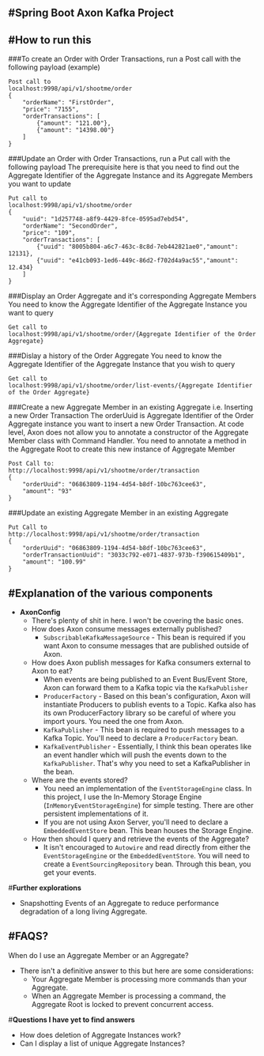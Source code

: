 #**Spring Boot Axon Kafka Project**
---


#**How to run this**
---

###To create an Order with Order Transactions, run a Post call with the following payload (example)
```
Post call to   
localhost:9998/api/v1/shootme/order
{
	"orderName": "FirstOrder",
    "price": "7155",
    "orderTransactions": [
        {"amount": "121.00"},
        {"amount": "14398.00"}
    ]
}
```

###Update an Order with Order Transactions, run a Put call with the following payload
The prerequisite here is that you need to find out the Aggregate Identifier of the Aggregate Instance and its Aggregate Members you want to update
```
Put call to   
localhost:9998/api/v1/shootme/order
{
    "uuid": "1d257748-a8f9-4429-8fce-0595ad7ebd54",
	"orderName": "SecondOrder",
    "price": "109",
    "orderTransactions": [
        {"uuid": "8005b804-a6c7-463c-8c8d-7eb442821ae0","amount": 12131},
        {"uuid": "e41cb093-1ed6-449c-86d2-f702d4a9ac55","amount": 12.434}
    ]
}
```

###Display an Order Aggregate and it's corresponding Aggregate Members
You need to know the Aggregate Identifier of the Aggregate Instance you want to query
```
Get call to   
localhost:9998/api/v1/shootme/order/{Aggregate Identifier of the Order Aggregate}
```

###Dislay a history of the Order Aggregate
You need to know the Aggregate Identifier of the Aggregate Instance that you wish to query
```
Get call to   
localhost:9998/api/v1/shootme/order/list-events/{Aggregate Identifier of the Order Aggregate}
```

###Create a new Aggregate Member in an existing Aggregate
i.e. Inserting a new Order Transaction
The orderUuid is Aggregate Identifier of the Order Aggregate instance you want to insert a new Order Transaction.
At code level, Axon does not allow you to annotate a constructor of the Aggregate Member class with Command Handler.
You need to annotate a method in the Aggregate Root to create this new instance of Aggregate Member 
```
Post Call to:   
http://localhost:9998/api/v1/shootme/order/transaction
{
    "orderUuid": "06863809-1194-4d54-b8df-10bc763cee63",
    "amount": "93"
}
```

###Update an existing Aggregate Member in an existing Aggregate
```
Put Call to   
http://localhost:9998/api/v1/shootme/order/transaction
{
    "orderUuid": "06863809-1194-4d54-b8df-10bc763cee63",
    "orderTransactionUuid": "3033c792-e071-4837-973b-f390615409b1",
	"amount": "100.99"
}
```

#**Explanation of the various components**
---
* **AxonConfig** 
    - There's plenty of shit in here. I won't be covering the basic ones.
    * How does Axon consume messages externally published?
        * ```SubscribableKafkaMessageSource``` - This bean is required if you want Axon to consume messages that are published outside of Axon.
    * How does Axon publish messages for Kafka consumers external to Axon to eat?
        * When events are being published to an Event Bus/Event Store, Axon can forward them to a Kafka topic via the ```KafkaPublisher```
        * ```ProducerFactory``` - Based on this bean's configuration, Axon will instantiate Producers to publish events to a Topic. Kafka also has its own ProducerFactory library so be careful of where you import yours. You need the one from Axon.
        * ```KafkaPublisher``` - This bean is required to push messages to a Kafka Topic. You'll need to declare a ```ProducerFactory``` bean.
        * ```KafkaEventPublisher``` - Essentially, I think this bean operates like an event handler which will push the events down to the ```KafkaPublisher```. That's why you need to set a KafkaPublisher in the bean.
    * Where are the events stored?
        * You need an implementation of the ```EventStorageEngine``` class. In this project, I use the In-Memory Storage Engine (```InMemoryEventStorageEngine```) for simple testing. There are other persistent implementations of it.
        * If you are not using Axon Server, you'll need to declare a ```EmbeddedEventStore``` bean. This bean houses the Storage Engine. 
    * How then should I query and retrieve the events of the Aggregate?
        * It isn't encouraged to ```Autowire``` and read directly from either the ```EventStorageEngine``` or the ```EmbeddedEventStore```. You will need to create a ```EventSourcingRepository``` bean. Through this bean, you get your events.
        
#**Further explorations**
* Snapshotting Events of an Aggregate to reduce performance degradation of a long living Aggregate. 

#**FAQS?**
---
When do I use an Aggregate Member or an Aggregate?
* There isn't a definitive answer to this but here are some considerations:
    * Your Aggregate Member is processing more commands than your Aggregate.
    * When an Aggregate Member is processing a command, the Aggregate Root is locked to prevent concurrent access. 

#**Questions I have yet to find answers**
* How does deletion of Aggregate Instances work?
* Can I display a list of unique Aggregate Instances?
